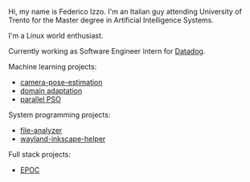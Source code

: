 Hi, my name is Federico Izzo. I'm an Italian guy attending University of Trento for the Master degree in Artificial Intelligence Systems. 

I'm a Linux world enthusiast.

Currently working as Software Engineer intern for [Datadog](https://www.datadoghq.com/).

Machine learning projects:

- [camera-pose-estimation](https://github.com/fedeizzo/camera-pose-estimation)
- [domain adaptation](https://github.com/fedeizzo/domain-adaptation)
- [parallel PSO](https://github.com/fedeizzo/ParticleSwarmOptimization-OpenMPI)


System programming projects:

- [file-analyzer](https://github.com/fedeizzo/file-analyzer)
- [wayland-inkscape-helper](https://github.com/fedeizzo/wayland-inkscape-helper)

Full stack projects:

- [EPOC](https://github.com/fedeizzo/EPOC)
